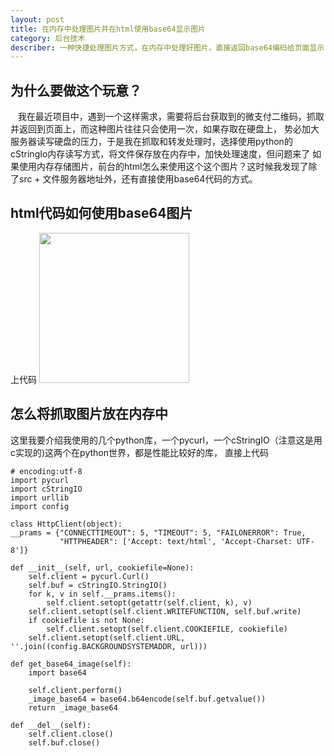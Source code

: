 ```yaml
---
layout: post
title: 在内存中处理图片并在html使用base64显示图片
category: 后台技术
describer: 一种快捷处理图片方式，在内存中处理好图片，直接返回base64编码给页面显示
---
```


## 为什么要做这个玩意？
&nbsp;&nbsp; 我在最近项目中，遇到一个这样需求，需要将后台获取到的微支付二维码，抓取并返回到页面上，而这种图片往往只会使用一次，如果存取在硬盘上，
势必加大服务器读写硬盘的压力，于是我在抓取和转发处理时，选择使用python的cStringIo内存读写方式，将文件保存放在内存中，加快处理速度，但问题来了
如果使用内存存储图片，前台的html怎么来使用这个这个图片？这时候我发现了除了src + 文件服务器地址外，还有直接使用base64代码的方式。

## html代码如何使用base64图片

上代码 <img src='data:image/jpg;base64, base64code' width='240' height='240'/> 

## 怎么将抓取图片放在内存中

这里我要介绍我使用的几个python库，一个pycurl，一个cStringIO（注意这是用c实现的)这两个在python世界，都是性能比较好的库，
直接上代码

    
    # encoding:utf-8
    import pycurl
    import cStringIO
    import urllib
    import config

    class HttpClient(object):
    __prams = {"CONNECTTIMEOUT": 5, "TIMEOUT": 5, "FAILONERROR": True,
               "HTTPHEADER": ['Accept: text/html', 'Accept-Charset: UTF-8']}

    def __init__(self, url, cookiefile=None):
        self.client = pycurl.Curl()
        self.buf = cStringIO.StringIO()
        for k, v in self.__prams.items():
            self.client.setopt(getattr(self.client, k), v)
        self.client.setopt(self.client.WRITEFUNCTION, self.buf.write)
        if cookiefile is not None:
            self.client.setopt(self.client.COOKIEFILE, cookiefile)
        self.client.setopt(self.client.URL, ''.join((config.BACKGROUNDSYSTEMADDR, url)))
   
    def get_base64_image(self):
        import base64

        self.client.perform()
        _image_base64 = base64.b64encode(self.buf.getvalue())
        return _image_base64
    
    def __del__(self):
        self.client.close()
        self.buf.close()


